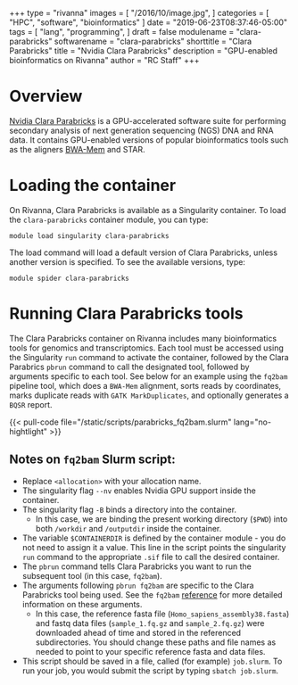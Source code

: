 +++
type = "rivanna"
images = [
  "/2016/10/image.jpg",
]
categories = [
  "HPC",
  "software",
  "bioinformatics"
]
date = "2019-06-23T08:37:46-05:00"
tags = [
  "lang",
  "programming",
]
draft = false
modulename = "clara-parabricks"
softwarename = "clara-parabricks"
shorttitle = "Clara Parabricks"
title = "Nvidia Clara Parabricks"
description = "GPU-enabled bioinformatics on Rivanna"
author = "RC Staff"
+++

# Overview

[Nvidia Clara Parabricks](https://docs.nvidia.com/clara/parabricks/4.0.1/index.html) is a GPU-accelerated software suite for performing secondary analysis of next generation sequencing (NGS) DNA and RNA data. It contains GPU-enabled versions of popular bioinformatics tools such as the aligners [BWA-Mem](https://www.rc.virginia.edu/userinfo/rivanna/software/bwa/) and STAR.

# Loading the container
On Rivanna, Clara Parabricks is available as a Singularity container.  To load the `clara-parabricks` container module, you can type:

```
module load singularity clara-parabricks
```

The load command will load a default version of Clara Parabricks, unless another version is specified.  To see the available versions, type:

```
module spider clara-parabricks
```


# Running Clara Parabricks tools

The Clara Parabricks container on Rivanna includes many bioinformatics tools for genomics and transcriptomics. Each tool must be accessed using the Singularity `run` command to activate the container, followed by the Clara Parabrics `pbrun` command to call the designated tool, followed by arguments specific to each tool. See below for an example using the `fq2bam` pipeline tool, which does a `BWA-Mem` alignment, sorts reads by coordinates, marks duplicate reads with `GATK MarkDuplicates`, and optionally generates a `BQSR` report. 

{{< pull-code file="/static/scripts/parabricks_fq2bam.slurm" lang="no-hightlight" >}}

## Notes on `fq2bam` Slurm script:
- Replace `<allocation>` with your allocation name.
- The singularity flag `--nv` enables Nvidia GPU support inside the container.
- The singularity flag `-B` binds a directory into the container. 
	+ In this case, we are binding the present working directory (`$PWD`) into both `/workdir` and `/outputdir` inside the container.
- The variable `$CONTAINERDIR` is defined by the container module - you do not need to assign it a value. This line in the script points the singularity `run` command to the appropriate `.sif` file to call the desired container.
- The `pbrun` command tells Clara Parabricks you want to run the subsequent tool (in this case, `fq2bam`).
- The arguments following `pbrun fq2bam` are specific to the Clara Parabricks tool being used. See the `fq2bam` [reference](https://docs.nvidia.com/clara/parabricks/4.0.1/documentation/tooldocs/man_fq2bam.html#man-fq2bam) for more detailed information on these arguments.
	+ In this case, the reference fasta file (`Homo_sapiens_assembly38.fasta`) and fastq data files (`sample_1.fq.gz` and `sample_2.fq.gz`) were downloaded ahead of time and stored in the referenced subdirectories. You should change these paths and file names as needed to point to your specific reference fasta and data files.
- This script should be saved in a file, called (for example) `job.slurm`.  To run your job, you would submit the script by typing `sbatch job.slurm`.


